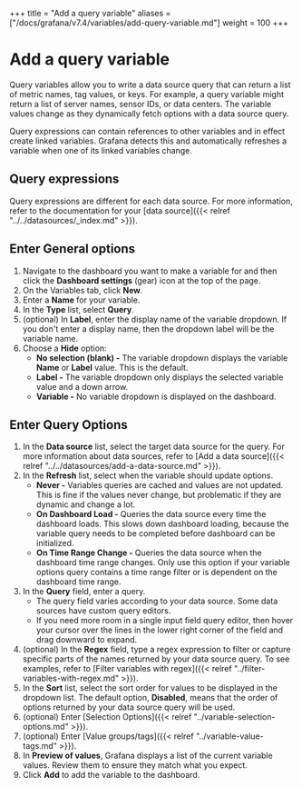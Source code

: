 +++
title = "Add a query variable"
aliases = ["/docs/grafana/v7.4/variables/add-query-variable.md"]
weight = 100
+++

# Add a query variable

Query variables allow you to write a data source query that can return a list of metric names, tag values, or keys. For example, a query variable might return a list of server names, sensor IDs, or data centers. The variable values change as they dynamically fetch options with a data source query.

Query expressions can contain references to other variables and in effect create linked variables. Grafana detects this and automatically refreshes a variable when one of its linked variables change.

## Query expressions

Query expressions are different for each data source. For more information, refer to the documentation for your [data source]({{< relref "../../datasources/_index.md" >}}).

## Enter General options

1. Navigate to the dashboard you want to make a variable for and then click the **Dashboard settings** (gear) icon at the top of the page.
1. On the Variables tab, click **New**.
1. Enter a **Name** for your variable.
1. In the **Type** list, select **Query**.
1. (optional) In **Label**, enter the display name of the variable dropdown. If you don't enter a display name, then the dropdown label will be the variable name.
1. Choose a **Hide** option:
   - **No selection (blank) -** The variable dropdown displays the variable **Name** or **Label** value. This is the default.
   - **Label -** The variable dropdown only displays the selected variable value and a down arrow.
   - **Variable -** No variable dropdown is displayed on the dashboard.

## Enter Query Options

1. In the **Data source** list, select the target data source for the query. For more information about data sources, refer to [Add a data source]({{< relref "../../datasources/add-a-data-source.md" >}}).
1. In the **Refresh** list, select when the variable should update options.
   - **Never -** Variables queries are cached and values are not updated. This is fine if the values never change, but problematic if they are dynamic and change a lot.
   - **On Dashboard Load -** Queries the data source every time the dashboard loads. This slows down dashboard loading, because the variable query needs to be completed before dashboard can be initialized.
   - **On Time Range Change -** Queries the data source when the dashboard time range changes. Only use this option if your variable options query contains a time range filter or is dependent on the dashboard time range.
1. In the **Query** field, enter a query.
   - The query field varies according to your data source. Some data sources have custom query editors.
   - If you need more room in a single input field query editor, then hover your cursor over the lines in the lower right corner of the field and drag downward to expand.
1. (optional) In the **Regex** field, type a regex expression to filter or capture specific parts of the names returned by your data source query. To see examples, refer to [Filter variables with regex]({{< relref "../filter-variables-with-regex.md" >}}).
1. In the **Sort** list, select the sort order for values to be displayed in the dropdown list. The default option, **Disabled**, means that the order of options returned by your data source query will be used.
1. (optional) Enter [Selection Options]({{< relref "../variable-selection-options.md" >}}).
1. (optional) Enter [Value groups/tags]({{< relref "../variable-value-tags.md" >}}).
1. In **Preview of values**, Grafana displays a list of the current variable values. Review them to ensure they match what you expect.
1. Click **Add** to add the variable to the dashboard.
